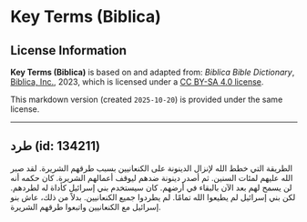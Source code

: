 # Key Terms (Biblica)

## License Information

**Key Terms (Biblica)** is based on and adapted from: _Biblica Bible Dictionary_, [Biblica, Inc.](https://www.biblica.com/), 2023, which is licensed under a [CC BY-SA 4.0 license](https://creativecommons.org/licenses/by-sa/4.0/legalcode.en).

This markdown version (created `2025-10-20`) is provided under the same license.



--------------------------------

## طرد (id: 134211)

الطريقة التي خطط الله لإنزال الدينونة على الكنعانيين بسبب طرقهم الشريرة. لقد صبر الله عليهم لمئات السنين. ثم أصدر دينونة ضدهم ليوقف أعمالهم الشريرة. كان حكمه أنه لن يسمح لهم بعد الآن بالبقاء في أرضهم. كان سيستخدم بني إسرائيل كأداة له لطردهم. لكن بني إسرائيل لم يطيعوا الله تمامًا. لم يطردوا جميع الكنعانيين. بدلاً من ذلك، عاش بنو إسرائيل مع الكنعانيين واتبعوا طرقهم الشريرة.


